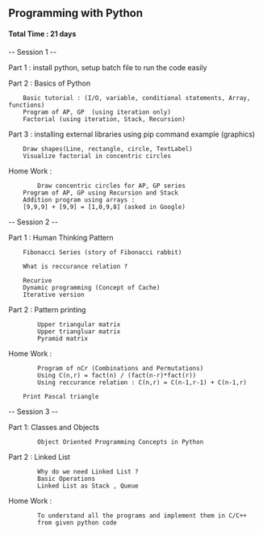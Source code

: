 ## Programming with Python 

#### Total Time : 21 days

-- Session 1 --

Part 1 : install python, setup batch file to run the code easily

Part 2 : Basics of Python

		Basic tutorial : (I/O, variable, conditional statements, Array, functions)
		Program of AP, GP  (using iteration only)
		Factorial (using iteration, Stack, Recursion)

Part 3 : installing external libraries using pip command example (graphics)

		Draw shapes(Line, rectangle, circle, TextLabel)
		Visualize factorial in concentric circles

Home Work : 

    		Draw concentric circles for AP, GP series
	  	Program of AP, GP using Recursion and Stack
	  	Addition program using arrays :  
		[9,9,9] + [9,9] = [1,0,9,8] (asked in Google)

-- Session 2 --

Part 1 : Human Thinking Pattern
			
		Fibonacci Series (story of Fibonacci rabbit)
			
		What is reccurance relation ?

		Recurive
		Dynamic programming (Concept of Cache)
		Iterative version
		    
Part 2 : Pattern printing 

    		Upper triangular matrix
    		Upper triangluar matrix
    		Pyramid matrix


Home Work : 

    		Program of nCr (Combinations and Permutations)
    		Using C(n,r) = fact(n) / (fact(n-r)*fact(r)) 
    		Using reccurance relation : C(n,r) = C(n-1,r-1) + C(n-1,r)

		Print Pascal triangle


-- Session 3 --

Part 1: Classes and Objects
        
       		Object Oriented Programming Concepts in Python
       
       
Part 2 : Linked List 

	     	Why do we need Linked List ? 
	     	Basic Operations
	     	Linked List as Stack , Queue
     
Home Work :

    		To understand all the programs and implement them in C/C++ 
    		from given python code
       
        






